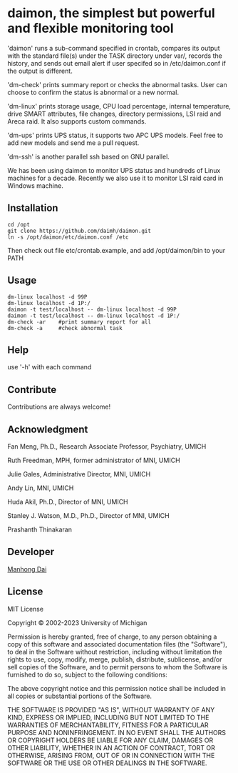 # daimon, the simplest but powerful and flexible monitoring tool

'daimon' runs a sub-command specified in crontab, compares its output with the standard file(s) under the TASK directory under var/, records the history, and sends out email alert if user specifed so in /etc/daimon.conf if the output is different.

'dm-check' prints summary report or checks the abnormal tasks. User can choose to confirm the status is abnormal or a new normal.

'dm-linux' prints storage usage, CPU load percentage, internal temperature, drive SMART attributes, file changes, directory permissions, LSI raid and Areca raid. It also supports custom commands.

'dm-ups' prints UPS status, it supports two APC UPS models. Feel free to add new models and send me a pull request.

'dm-ssh' is another parallel ssh based on GNU parallel.

We has been using daimon to monitor UPS status and hundreds of Linux machines for a decade. Recently we also use it to monitor LSI raid card in Windows machine.

## Installation
```
cd /opt
git clone https://github.com/daimh/daimon.git
ln -s /opt/daimon/etc/daimon.conf /etc
```
Then check out file etc/crontab.example, and add /opt/daimon/bin to your PATH

## Usage
```
dm-linux localhost -d 99P
dm-linux localhost -d 1P:/
daimon -t test/localhost -- dm-linux localhost -d 99P
daimon -t test/localhost -- dm-linux localhost -d 1P:/
dm-check -ar	#print summary report for all
dm-check -a		#check abnormal task
```

## Help
use '-h' with each command

## Contribute

Contributions are always welcome!

## Acknowledgment

Fan Meng, Ph.D., Research Associate Professor, Psychiatry, UMICH

Ruth Freedman, MPH, former administrator of MNI, UMICH

Julie Gales, Administrative Director, MNI, UMICH

Andy Lin, MNI, UMICH

Huda Akil, Ph.D., Director of MNI, UMICH

Stanley J. Watson, M.D., Ph.D., Director of MNI, UMICH

Prashanth Thinakaran

## Developer

[Manhong Dai](mailto:manhongdai@gmail.com)

## License

MIT License

Copyright © 2002-2023 University of Michigan

Permission is hereby granted, free of charge, to any person obtaining a copy
of this software and associated documentation files (the "Software"), to deal
in the Software without restriction, including without limitation the rights
to use, copy, modify, merge, publish, distribute, sublicense, and/or sell
copies of the Software, and to permit persons to whom the Software is
furnished to do so, subject to the following conditions:

The above copyright notice and this permission notice shall be included in all
copies or substantial portions of the Software.

THE SOFTWARE IS PROVIDED "AS IS", WITHOUT WARRANTY OF ANY KIND, EXPRESS OR
IMPLIED, INCLUDING BUT NOT LIMITED TO THE WARRANTIES OF MERCHANTABILITY,
FITNESS FOR A PARTICULAR PURPOSE AND NONINFRINGEMENT. IN NO EVENT SHALL THE
AUTHORS OR COPYRIGHT HOLDERS BE LIABLE FOR ANY CLAIM, DAMAGES OR OTHER
LIABILITY, WHETHER IN AN ACTION OF CONTRACT, TORT OR OTHERWISE, ARISING FROM,
OUT OF OR IN CONNECTION WITH THE SOFTWARE OR THE USE OR OTHER DEALINGS IN THE
SOFTWARE.

